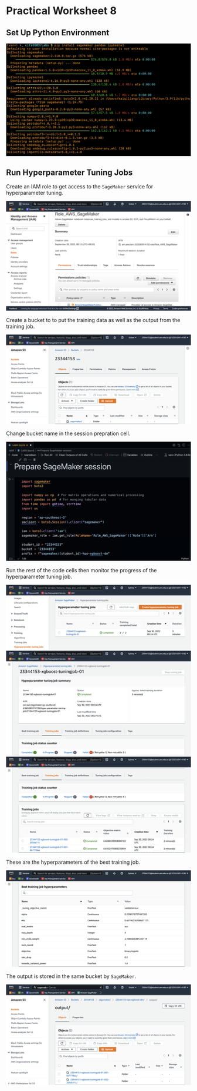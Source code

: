 # Practical Worksheet 8

## Set Up Python Environment

![pip](images/pip.png)

## Run Hyperparameter Tuning Jobs

Create an IAM role to get access to the `SageMaker` service for hyperparameter tuning.

![role](images/role.png)

Create a bucket to to put the training data as well as the output from the training job.

![bucket](images/bucket.png)

Change bucket name in the session prepration cell.

![preparation](images/preparation.png)

Run the rest of the code cells then monitor the progress of the hyperparameter tuning job.

![jobs](images/jobs.png)
![sagemaker](images/sagemaker.png)
![status](images/status.png)

These are the hyperparameters of the best training job.

![hyperparameters](images/hyperparameters.png)

The output is stored in the same bucket by `SageMaker`.

![output](images/output.png)
